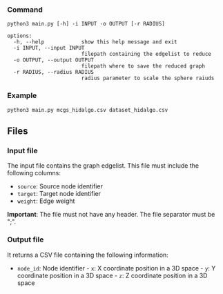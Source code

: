 ### Command

```python3 main.py [-h] -i INPUT -o OUTPUT [-r RADIUS]```

```
options:
  -h, --help            show this help message and exit
  -i INPUT, --input INPUT
                        filepath containing the edgelist to reduce
  -o OUTPUT, --output OUTPUT
                        filepath where to save the reduced graph
  -r RADIUS, --radius RADIUS
                        radius parameter to scale the sphere raiuds
```

### Example

```python3 main.py mcgs_hidalgo.csv dataset_hidalgo.csv```

## Files

### Input file

The input file contains the graph edgelist. This file must include the following columns:

- `source`: Source node identifier
- `target`: Target node identifier
- `weight`: Edge weight

**Important**: The file must not have any header. The file separator must be ";".

### Output file

It returns a CSV file containing the following information:

- `node_id`: Node identifier
- `x`: X coordinate position in a 3D space
- `y`: Y coordinate position in a 3D space
- `z`: Z coordinate position in a 3D space